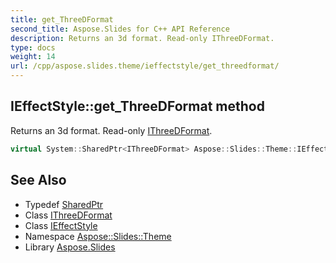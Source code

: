 ```yaml
---
title: get_ThreeDFormat
second_title: Aspose.Slides for C++ API Reference
description: Returns an 3d format. Read-only IThreeDFormat.
type: docs
weight: 14
url: /cpp/aspose.slides.theme/ieffectstyle/get_threedformat/
---
```

## IEffectStyle::get_ThreeDFormat method


Returns an 3d format. Read-only [IThreeDFormat](../../../aspose.slides/ithreedformat/).

```cpp
virtual System::SharedPtr<IThreeDFormat> Aspose::Slides::Theme::IEffectStyle::get_ThreeDFormat()=0
```

## See Also

* Typedef [SharedPtr](../../../system/sharedptr/)
* Class [IThreeDFormat](../../../aspose.slides/ithreedformat/)
* Class [IEffectStyle](../)
* Namespace [Aspose::Slides::Theme](../../)
* Library [Aspose.Slides](../../../)
